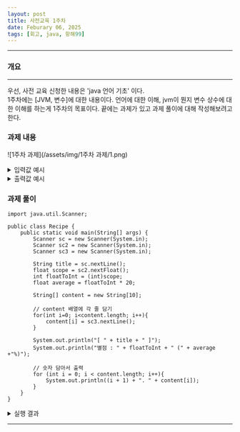 ```yaml
---
layout: post
title: 사전교육 1주차
date: Feburary 06, 2025
tags: [회고, java, 항해99]
---
```


---

### 개요

---
우선, 사전 교육 신청한 내용은 'java 언어 기초'
이다.  
1주차에는 [JVM, 변수]에 대한 내용이다. 언어에 대한 이해, jvm이 뭔지 변수 상수에 대한 이해를 하는게 1주차의 목표이다.
끝에는 과제가 있고 과제 풀이에 대해 작성해보려고 한다.

### 과제 내용
![1주차 과제](/assets/img/1주차 과제/1.png)

<details markdown=block>
<summary markdown=span>입력값 예시</summary>

```
백종원 돼지고기 김치찌개 만들기   
4.5  
돼지고기는 핏물을 빼주세요.  
잘익은 김치 한포기를 꺼내서 잘라주세요.  
냄비에 들기름 적당히 두르고 김치를 넣고 볶아주세요.
다진마늘 한스푼, 설탕 한스푼 넣어주세요.
종이컵으로 물 8컵 부어서 센불에 끓여주세요.
핏물 뺀 돼지고기를 넣어주세요.
된장 반스푼, 양파 반개, 청양고추 한개를 썰어서 넣어주세요.
간장 두스푼반, 새우젓 두스푼, 고춧가루 두스푼반 넣어주세요.
중불로 줄여서 오래 끓여주세요~!!	
마지막에 파 쏭쏭 썰어서 마무리하면 돼요^^
```

</details>

<details markdown=block>
<summary markdown=span>출력값 예시</summary>

```
[ 백종원 돼지고기 김치찌개 만들기 ]
별점 : 4 (80.0%)
1. 돼지고기는 핏물을 빼주세요.
2. 잘익은 김치 한포기를 꺼내서 잘라주세요.
3. 냄비에 들기름 적당히 두르고 김치를 넣고 볶아주세요.
4. 다진마늘 한스푼, 설탕 한스푼 넣어주세요.
5. 종이컵으로 물 8컵 부어서 센불에 끓여주세요.
6. 핏물 뺀 돼지고기를 넣어주세요.
7. 된장 반스푼, 양파 반개, 청양고추 한개를 썰어서 넣어주세요.
8. 간장 두스푼반, 새우젓 두스푼, 고춧가루 두스푼반 넣어주세요.
9. 중불로 줄여서 오래 끓여주세요~!!	
10. 마지막에 파 쏭쏭 썰어서 마무리하면 돼요^^
```

</details>

### 과제 풀이
```
import java.util.Scanner;

public class Recipe {
    public static void main(String[] args) {
        Scanner sc = new Scanner(System.in);
        Scanner sc2 = new Scanner(System.in);
        Scanner sc3 = new Scanner(System.in);

        String title = sc.nextLine();
        float scope = sc2.nextFloat();
        int floatToInt = (int)scope;
        float average = floatToInt * 20;

        String[] content = new String[10];

        // content 배열에 각 줄 담기
        for(int i=0; i<content.length; i++){
            content[i] = sc3.nextLine();
        }

        System.out.println("[ " + title + " ]");
        System.out.println("별점 : " + floatToInt + " (" + average +"%)");

        // 숫자 담아서 출력
        for (int i = 0; i < content.length; i++){
            System.out.println((i + 1) + ". " + content[i]);
        }
    }
}

```

<details markdown=block>
<summary markdown=span>실행 결과</summary>
![1주차 과제](/assets/img/1주차 과제/2.png)
</details>

---